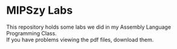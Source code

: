 # MIPSzy Labs
This repository holds some labs we did in my Assembly Language Programming Class.  
If you have problems viewing the pdf files, download them.
